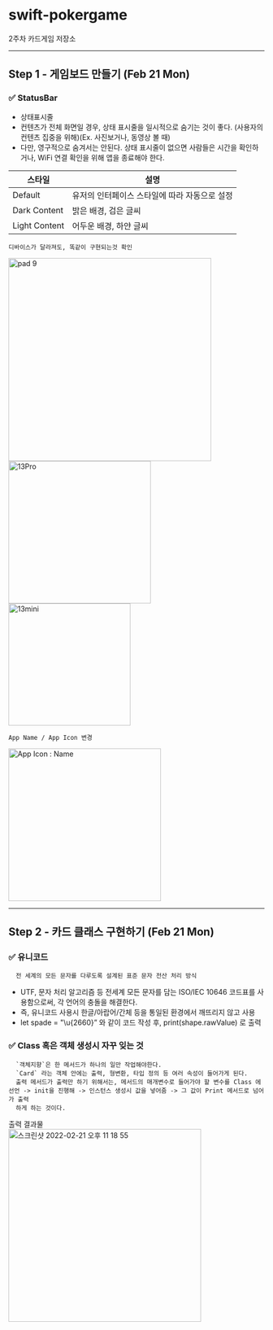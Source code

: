 # swift-pokergame
2주차 카드게임 저장소

---
## Step 1 - 게임보드 만들기 (Feb 21 Mon)

### ✅ StatusBar
   
* 상태표시줄
* 컨텐츠가 전체 화면일 경우, 상태 표시줄을 일시적으로 숨기는 것이 좋다. (사용자의 컨텐츠 집중을 위해)(Ex. 사진보거나, 동영상 볼 때)
* 다만, 영구적으로 숨겨서는 안된다. 상태 표시줄이 없으면 사람들은 시간을 확인하거나, WiFi 연결 확인을 위해 앱을 종료해야 한다.

| 스타일 | 설명 |
| --- | --- |
| Default | 유저의 인터페이스 스타일에 따라 자동으로 설정 |
| Dark Content | 밝은 배경, 검은 글씨 |
| Light Content | 어두운 배경, 하얀 글씨 |

    디바이스가 달라져도, 똑같이 구현되는것 확인

<img width="399" alt="pad 9" src="https://user-images.githubusercontent.com/92635121/154929872-44fffbce-a1fe-491e-8940-86cbccf7b2bf.png"> <img width="280" alt="13Pro" src="https://user-images.githubusercontent.com/92635121/154929892-cfa37469-916a-4002-8a2e-102d3d405944.png"> <img width="240" alt="13mini" src="https://user-images.githubusercontent.com/92635121/154929886-bfbb0454-70f4-45f9-af07-5953c4e317c0.png">

    App Name / App Icon 변경

<img width="300" alt="App Icon : Name" src="https://user-images.githubusercontent.com/92635121/154929833-b8073ff4-4756-4575-af90-9b3994a2be7b.png">


---

## Step 2 - 카드 클래스 구현하기 (Feb 21 Mon)

### ✅ 유니코드
      전 세계의 모든 문자를 다루도록 설계된 표준 문자 전산 처리 방식
* UTF, 문자 처리 알고리즘 등 전세계 모든 문자를 담는 ISO/IEC 10646 코드표를 사용함으로써, 각 언어의 충돌을 해결한다.
* 즉, 유니코드 사용시 한글/아랍어/간체 등을 통일된 환경에서 깨뜨리지 않고 사용
* let spade = "\u{2660}” 와 같이 코드 작성 후, print(shape.rawValue) 로 출력

### ✅ Class 혹은 객체 생성시 자꾸 잊는 것
      
      `객체지향`은 한 메서드가 하나의 일만 작업해야한다.
      `Card` 라는 객체 안에는 출력, 형변환, 타입 정의 등 여러 속성이 들어가게 된다.
      출력 메서드가 출력만 하기 위해서는, 메서드의 매개변수로 들어가야 할 변수를 Class 에 선언 -> init을 진행해 -> 인스턴스 생성시 값을 넣어줌 -> 그 값이 Print 메서드로 넘어가 출력
      하게 하는 것이다.
      
출력 결과물  
<img width="379" alt="스크린샷 2022-02-21 오후 11 18 55" src="https://user-images.githubusercontent.com/92635121/154974852-5167d023-a24d-49d0-9e41-d506ceb25387.png">
